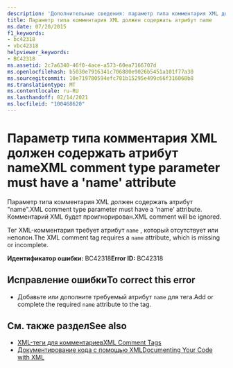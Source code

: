 ```yaml
---
description: 'Дополнительные сведения: параметр типа комментария XML должен иметь атрибут "Name"'
title: Параметр типа комментария XML должен содержать атрибут name
ms.date: 07/20/2015
f1_keywords:
- bc42318
- vbc42318
helpviewer_keywords:
- BC42318
ms.assetid: 2c7a6340-46f0-4ace-a573-60ea7166707d
ms.openlocfilehash: b5030e7916341c706880e9026b5451a101f77a30
ms.sourcegitcommit: 10e719780594efc781b15295e499c66f316068b8
ms.translationtype: MT
ms.contentlocale: ru-RU
ms.lasthandoff: 02/14/2021
ms.locfileid: "100468620"
---
```

# <a name="xml-comment-type-parameter-must-have-a-name-attribute"></a><span data-ttu-id="4ef5c-103">Параметр типа комментария XML должен содержать атрибут name</span><span class="sxs-lookup"><span data-stu-id="4ef5c-103">XML comment type parameter must have a 'name' attribute</span></span>

<span data-ttu-id="4ef5c-104">Параметр типа комментария XML должен содержать атрибут "name".</span><span class="sxs-lookup"><span data-stu-id="4ef5c-104">XML comment type parameter must have a 'name' attribute.</span></span> <span data-ttu-id="4ef5c-105">Комментарий XML будет проигнорирован.</span><span class="sxs-lookup"><span data-stu-id="4ef5c-105">XML comment will be ignored.</span></span>  
  
 <span data-ttu-id="4ef5c-106">Тег XML-комментария требует атрибут `name` , который отсутствует или неполон.</span><span class="sxs-lookup"><span data-stu-id="4ef5c-106">The XML comment tag requires a `name` attribute, which is missing or incomplete.</span></span>  
  
 <span data-ttu-id="4ef5c-107">**Идентификатор ошибки:** BC42318</span><span class="sxs-lookup"><span data-stu-id="4ef5c-107">**Error ID:** BC42318</span></span>  
  
## <a name="to-correct-this-error"></a><span data-ttu-id="4ef5c-108">Исправление ошибки</span><span class="sxs-lookup"><span data-stu-id="4ef5c-108">To correct this error</span></span>  
  
- <span data-ttu-id="4ef5c-109">Добавьте или дополните требуемый атрибут `name` для тега.</span><span class="sxs-lookup"><span data-stu-id="4ef5c-109">Add or complete the required `name` attribute to the tag.</span></span>  
  
## <a name="see-also"></a><span data-ttu-id="4ef5c-110">См. также раздел</span><span class="sxs-lookup"><span data-stu-id="4ef5c-110">See also</span></span>

- [<span data-ttu-id="4ef5c-111">XML-теги для комментариев</span><span class="sxs-lookup"><span data-stu-id="4ef5c-111">XML Comment Tags</span></span>](../language-reference/xmldoc/index.md)
- [<span data-ttu-id="4ef5c-112">Документирование кода с помощью XML</span><span class="sxs-lookup"><span data-stu-id="4ef5c-112">Documenting Your Code with XML</span></span>](../programming-guide/program-structure/documenting-your-code-with-xml.md)
